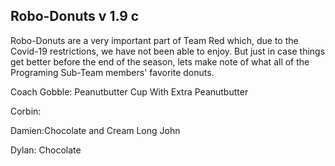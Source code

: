 ## Robo-Donuts v 1.9 c
Robo-Donuts are a very important part of Team Red which, due to the Covid-19 restrictions, we have not been able to enjoy. But just in case things get better before the end of the season, lets make note of what all of the Programing Sub-Team members' favorite donuts.

Coach Gobble: Peanutbutter Cup With Extra Peanutbutter

Corbin: 

Damien:Chocolate and Cream Long John

Dylan: Chocolate
